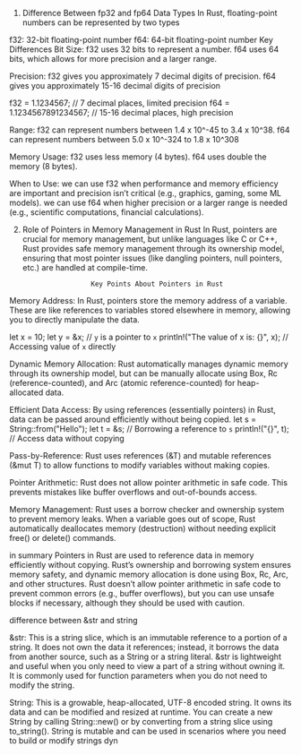 1. Difference Between fp32 and fp64 Data Types
In Rust, floating-point numbers can be represented by two types

f32: 32-bit floating-point number 
f64: 64-bit floating-point number
            Key Differences
Bit Size:
f32 uses 32 bits to represent a number.
f64 uses 64 bits, which allows for more precision and a larger range.

Precision:
f32 gives you approximately 7 decimal digits of precision.
f64 gives you approximately 15-16 decimal digits of precision

f32 = 1.1234567; // 7 decimal places, limited precision
f64 = 1.1234567891234567; // 15-16 decimal places, high precision


Range:
f32 can represent numbers between 1.4 x 10^-45 to 3.4 x 10^38.
f64 can represent numbers between 5.0 x 10^-324 to 1.8 x 10^308

Memory Usage:
f32 uses less memory (4 bytes).
f64 uses double the memory (8 bytes).

When to Use:
we can use f32 when performance and memory efficiency are important and precision isn’t critical (e.g., graphics, gaming, some ML models).
we can use  f64 when higher precision or a larger range is needed (e.g., scientific computations, financial calculations).


2. Role of Pointers in Memory Management in Rust
In Rust, pointers are crucial for memory management, but unlike languages like C or C++, Rust provides safe memory management through its ownership model, ensuring that most pointer issues (like dangling pointers, null pointers, etc.) are handled at compile-time.

                        Key Points About Pointers in Rust


Memory Address:
In Rust, pointers store the memory address of a variable. These are like references to variables stored elsewhere in memory, allowing you to directly manipulate the data.

let x = 10;
let y = &x; // `y` is a pointer to `x`
println!("The value of x is: {}", x); // Accessing value of `x` directly

Dynamic Memory Allocation:
Rust automatically manages dynamic memory through its ownership model, but  can be  manually allocate  using Box<T>, Rc<T> (reference-counted), and Arc<T> (atomic reference-counted) for heap-allocated data.

Efficient Data Access:
By using references (essentially pointers) in Rust, data can be passed around efficiently without being copied.
let s = String::from("Hello");
let t = &s; // Borrowing a reference to `s`
println!("{}", t); // Access data without copying

Pass-by-Reference:
Rust uses references (&T) and mutable references (&mut T) to allow functions to modify variables without making copies.

Pointer Arithmetic:
Rust does not allow pointer arithmetic in safe code. This prevents mistakes like buffer overflows and out-of-bounds access. 


Memory Management:
Rust uses a borrow checker and ownership system to prevent memory leaks. When a variable goes out of scope, Rust automatically deallocates memory (destruction) without needing explicit free() or delete() commands.


in summary Pointers in Rust are used to reference data in memory efficiently without copying.
Rust’s ownership and borrowing system ensures memory safety, and dynamic memory allocation is done using Box, Rc, Arc, and other structures.
Rust doesn’t allow pointer arithmetic in safe code to prevent common errors (e.g., buffer overflows), but you can use unsafe blocks if necessary, although they should be used with caution.



difference between &str and string 

&str: This is a string slice, which is an immutable reference to a portion of a string. It does not own the data it references; instead, it borrows the data from another source, such as a String or a string literal. &str is lightweight and useful when you only need to view a part of a string without owning it. It is commonly used for function parameters when you do not need to modify the string.

String: This is a growable, heap-allocated, UTF-8 encoded string. It owns its data and can be modified and resized at runtime. You can create a new String by calling String::new() or by converting from a string slice using to_string(). String is mutable and can be used in scenarios where you need to build or modify strings dyn